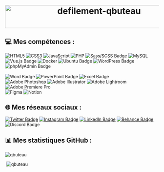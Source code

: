 <h1 align="center">
  <img src="https://readme-typing-svg.demolab.com/?lines=Bienvenue+sur+mon+GitHub+!;Je+m'appelle+Quentin+Buteau;et+je+suis+Développeur+Front-End+Junior.&font=Outfit%35Code&center=true&width=450&height=50&duration=3000&pause=1000" alt="defilement-qbuteau" width="600" height="75">
</h1>

## 💻 Mes compétences :
![HTML5](https://img.shields.io/badge/html5-%23E34F26.svg?style=for-the-badge&logo=html5&logoColor=white)
![CSS3](https://img.shields.io/badge/css3-%231572B6.svg?style=for-the-badge&logo=css3&logoColor=white)
![JavaScript](https://img.shields.io/badge/javascript-%23323330.svg?style=for-the-badge&logo=javascript&logoColor=%23F7DF1E)
![PHP](https://img.shields.io/badge/php-%23777BB4.svg?style=for-the-badge&logo=php&logoColor=white)
![Sass/SCSS Badge](https://img.shields.io/badge/Sass/SCSS-CC6699?style=for-the-badge&logo=sass&logoColor=white)
![MySQL](https://img.shields.io/badge/mysql-%2300f.svg?style=for-the-badge&logo=mysql&logoColor=white)
<br>
![Vue.js Badge](https://img.shields.io/badge/Vue.js-4FC08D?style=for-the-badge&logo=vue.js&logoColor=white)
![Docker](https://img.shields.io/badge/docker-%230db7ed.svg?style=for-the-badge&logo=docker&logoColor=white)
![Ubuntu Badge](https://img.shields.io/badge/Ubuntu-E95420?style=for-the-badge&logo=ubuntu&logoColor=white)
![WordPress Badge](https://img.shields.io/badge/WordPress-21759B?style=for-the-badge&logo=wordpress&logoColor=white)
![phpMyAdmin Badge](https://img.shields.io/badge/phpMyAdmin-4479A1?style=for-the-badge&logo=phpmyadmin&logoColor=white)
<br><br>
![Word Badge](https://img.shields.io/badge/Word-2B579A?style=for-the-badge&logo=microsoft-word&logoColor=white)
![PowerPoint Badge](https://img.shields.io/badge/PowerPoint-B7472A?style=for-the-badge&logo=microsoft-powerpoint&logoColor=white)
![Excel Badge](https://img.shields.io/badge/Excel-217346?style=for-the-badge&logo=microsoft-excel&logoColor=white)<br>
![Adobe Photoshop](https://img.shields.io/badge/Photoshop-%2331A8FF.svg?style=for-the-badge&logo=adobe-photoshop&logoColor=white) 
![Adobe Illustrator](https://img.shields.io/badge/Illustrator-%23FF9A00.svg?style=for-the-badge&logo=adobe-illustrator&logoColor=white) 
![Adobe Lightroom](https://img.shields.io/badge/Lightroom-31A8FF.svg?style=for-the-badge&logo=Adobe%20Lightroom&logoColor=white) 
![Adobe Premiere Pro](https://img.shields.io/badge/Premiere%20Pro-9999FF.svg?style=for-the-badge&logo=Adobe%20Premiere%20Pro&logoColor=white) <br>
![Figma](https://img.shields.io/badge/Figma-%23F24E1E.svg?style=for-the-badge&logo=figma&logoColor=white) 
![Notion](https://img.shields.io/badge/Notion-%23000000.svg?style=for-the-badge&logo=notion&logoColor=white) 

## 🌐 Mes réseaux sociaux :
[![Twitter Badge](https://img.shields.io/badge/twitter-quentinbto__-1DA1F2?style=for-the-badge&logo=twitter&logoColor=white)](https://twitter.com/quentinbto_)
[![Instagram Badge](https://img.shields.io/badge/instagram-quentin.bto-E4405F?style=for-the-badge&logo=instagram&logoColor=white)](https://www.instagram.com/quentin.bto/)
[![LinkedIn Badge](https://img.shields.io/badge/linkedin-Quentin%20Buteau-0077B5?style=for-the-badge&logo=linkedin&logoColor=white)](https://www.linkedin.com/in/quentin-buteau/)
[![Behance Badge](https://img.shields.io/badge/behance-Quentin%20Buteau-1769FF?style=for-the-badge&logo=behance&logoColor=white)](https://www.behance.net/qbuteau)
![Discord Badge](https://img.shields.io/badge/Discord-quentin.bto-7289DA?style=for-the-badge&logo=discord&logoColor=white)

## 📊 Mes statistiques GitHub :
<p><img src="https://github-readme-stats.vercel.app/api/top-langs?username=qbuteau&show_icons=true&locale=en&layout=compact" alt="qbuteau" /></p>
<p>&nbsp;<img src="https://github-readme-stats.vercel.app/api?username=qbuteau&show_icons=true&locale=en" alt="qbuteau" /></p>


